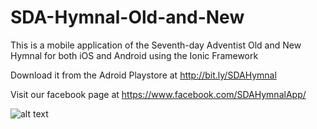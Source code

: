 # SDA-Hymnal-Old-and-New
This is a mobile application of the Seventh-day Adventist Old and New Hymnal for both iOS and Android using the Ionic Framework


 Download it from the Adroid Playstore at http://bit.ly/SDAHymnal
 
 
 Visit our facebook page at https://www.facebook.com/SDAHymnalApp/
 
 ![alt text](http://exterbox.com/uploads/VXNC5.png "Screenshot")

 
 
